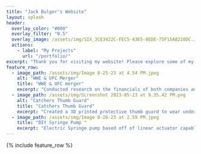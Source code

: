 ```yaml
---
title: "Jack Bulger's Website"
layout: splash
header:
  overlay_color: "#000"
  overlay_filter: "0.5"
  overlay_image: /assets/img/SIX_3CE3422C-FEC5-43E5-8EDE-75F15A8210DC.JPG
  actions:
    - label: "My Projects"
      url: "/portfolio/"
excerpt: "Thank you for visiting my website! Please explore some of my major projects from my time at school and an internship."
feature_row:
  - image_path: /assets/img/Image 8-25-23 at 4.54 PM.jpeg
    alt: "WWE & UFC Merger"
    title: "WWE & UFC merger"
    excerpt: "Conducted research on the financials of both companies and used relative valuation to predict the outlook of the combined entity. Created a model to project the synergies and TV rights possibilities in the upcoming future. "
  - image_path: /assets/img/Screenshot 2023-05-23 at 9.35.42 PM.png
    alt: "Catchers Thumb Guard"
    title: "Catchers Thumb Guard"
    excerpt: "Created a 3D printed protective thumb guard to wear under a catchers mitt. It is custom-fitted to each player's hand size and is absorbent to prevent potential thumb injuries. "
  - image_path: /assets/img/Image 8-26-23 at 2.59 PM.jpeg
    title: "DIY Syringe Pump "
    excerpt: "Electric Syringe pump based off of linear actuator capable of dispensing small and accurate amounts of fluid. "
---
```

{% include feature_row %}

